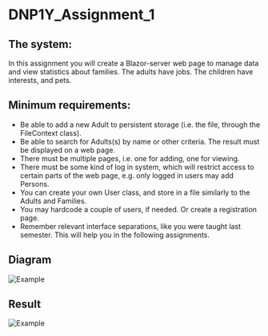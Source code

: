 # DNP1Y_Assignment_1

## The system:
In this assignment you will create a Blazor-server web page to manage data and view statistics about families.
The adults have jobs. The children have interests, and pets.

## Minimum requirements:
- Be able to add a new Adult to persistent storage (i.e. the file, through the FileContext class).
- Be able to search for Adults(s) by name or other criteria. The result must be displayed on a web page.
- There must be multiple pages, i.e. one for adding, one for viewing.
- There must be some kind of log in system, which will restrict access to certain parts of the web page, e.g. only logged in users may add Persons. 
- You can create your own User class, and store in a file similarly to the Adults and Families. 
- You may hardcode a couple of users, if needed. Or create a registration page.
- Remember relevant interface separations, like you were taught last semester. This will help you in the following assignments.

## Diagram
![Example](Therrmo.png)

## Result
![Example](Therrmo.png)

